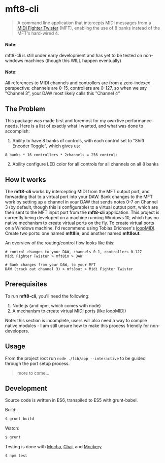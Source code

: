 # mft8-cli

> A command line application that intercepts MIDI messages from
a [MIDI Fighter Twister][mft] (MFT), enabling the use of 8 banks instead of
the MFT's hard-wired 4.

#### Note:
mft8-cli is still under early development and has yet to be tested on non-windows
machines (though this WILL happen eventually)

#### Note:
All references to MIDI channels and controllers are from a zero-indexed
perspective: channels are 0-15, controllers are 0-127, so when we say "Channel 3",
your DAW most likely calls this "Channel 4"

## The Problem

This package was made first and foremost for my own live performance needs.
Here is a list of exactly what I wanted, and what was done to accomplish:

1. Ability to have 8 banks of controls, with each control set to "Shift Encoder Toggle", which gives us:

  `8 banks * 16 controllers * 2channels = 256 controls`

2. Ability configure LED color for all controls for all channels on all 8 banks

## How it works

The __mft8-cli__ works by intercepting MIDI from the MFT output port, and forwarding
that to a virtual port into your DAW. Bank changes to the MFT work by setting up
a channel in your DAW that sends notes 0-7 on Channel 3 (by default, though this is configurable) to a virtual output port, which are then sent to the MFT input port from the __mft8-cli__ application.
This project is currently being developed on a machine running Windows 10, which
has no native mechanism to create virtual ports on the fly. To create virtual ports
on a Windows machine, I'd recommend using Tobias Erichsen's [loopMIDI][loop].  Create two ports: one named __mft8in__, and another named __mft8out__.

An overview of the routing/control flow looks like this:

```
# control changes to your DAW, channels 0-1, controllers 0-127
Midi Fighter Twister > mft8in > DAW

# Bank changes from your DAW, to your MFT
DAW (track out channel 3) > mft8out > Midi Fighter Twister
```

## Prerequisites

To run __mft8-cli__, you'll need the following:

1. Node.js (and npm, which comes with node)
2. A mechanism to create virtual MIDI ports (like [loopMIDI][loop])

Note: this section is incomplete, users will also need a way to compile native
modules - I am still unsure how to make this process friendly for non-developers.

## Usage

From the project root run `node ./lib/app --interactive` to be guided through
the port setup process.

> more to come...

## Development

Source code is written in ES6, transpiled to ES5 with grunt-babel.

Build:
```bash
$ grunt build
```

Watch:
```bash
$ grunt
```

Testing is done with [Mocha][mocha], [Chai][chai], and [Mockery][mock]
```bash
$ npm test
```

[mft]:https://store.djtechtools.com/products/midi-fighter-twister
[loop]:http://www.tobias-erichsen.de/software/loopmidi.html
[mocha]:https://mochajs.org/
[chai]:http://chaijs.com/
[mock]:https://github.com/mfncooper/mockery
